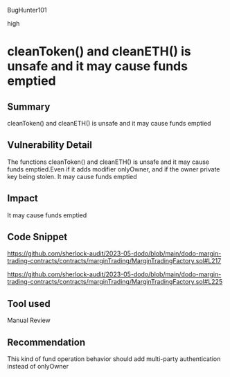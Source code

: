 BugHunter101

high

# cleanToken() and cleanETH() is unsafe and it may cause funds emptied

## Summary

cleanToken() and cleanETH() is unsafe and it may cause funds emptied

## Vulnerability Detail

The functions cleanToken() and cleanETH() is unsafe and it may cause funds emptied.Even if it adds modifier onlyOwner, and if the owner private key being stolen.  It may cause funds emptied

## Impact

It may cause funds emptied

## Code Snippet

https://github.com/sherlock-audit/2023-05-dodo/blob/main/dodo-margin-trading-contracts/contracts/marginTrading/MarginTradingFactory.sol#L217

https://github.com/sherlock-audit/2023-05-dodo/blob/main/dodo-margin-trading-contracts/contracts/marginTrading/MarginTradingFactory.sol#L225

## Tool used

Manual Review

## Recommendation

This kind of fund operation behavior should add multi-party authentication instead of onlyOwner
